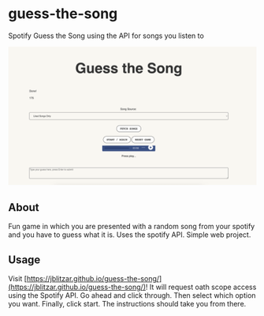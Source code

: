 # guess-the-song

Spotify Guess the Song using the API for songs you listen to

<img src="gts.png">

## About

Fun game in which you are presented with a random song from your spotify and you have to guess what it is. Uses the spotify API. Simple web project.

## Usage

Visit [https://jblitzar.github.io/guess-the-song/](https://jblitzar.github.io/guess-the-song/)!
It will request oath scope access using the Spotify API. Go ahead and click through. Then select which option you want. Finally, click start. The instructions should take you from there.
